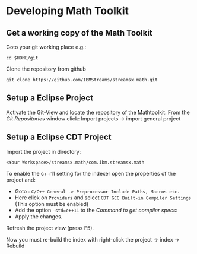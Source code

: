 # Developing Math Toolkit

## Get a working copy of the Math Toolkit

Goto your git working place e.g.:

	cd $HOME/git

Clone the repository from github

	git clone https://github.com/IBMStreams/streamsx.math.git

## Setup a Eclipse Project

Activate the Git-View and locate the repository of the Mathtoolkit. From the *Git Repositories* window 
click: Import projects -> import general project

## Setup a Eclipse CDT Project

Import the project in directory:

	<Your Workspace>/streamsx.math/com.ibm.streamsx.math

To enable the c++11 setting for the indexer open the properties of the project and:

* Goto : `C/C++ General -> Preprocessor Include Paths, Macros etc.`
* Here click on `Providers` and select `CDT GCC Built-in Compiler Settings` (This option must be enabled)
* Add the option `-std=c++11` to the *Command to get compiler specs:*
* Apply the changes.

Refresh the project view (press F5).

Now you must re-build the index with right-click the project -> index -> Rebuild


